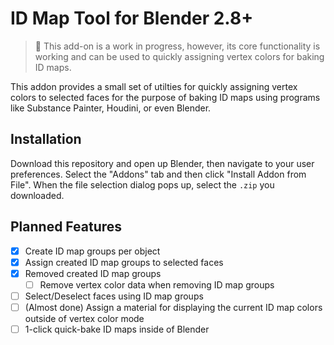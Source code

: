 # ID Map Tool for Blender 2.8+

> :construction_worker: This add-on is a work in progress, however, its core functionality is working and can be used to quickly assigning vertex colors for baking ID maps.

This addon provides a small set of utilties for quickly assigning vertex colors to selected faces for the purpose of baking ID maps using programs like Substance Painter, Houdini, or even Blender.

## Installation

Download this repository and open up Blender, then navigate to your user preferences. Select the "Addons" tab and then click "Install Addon from File". When the file selection dialog pops up, select the `.zip` you downloaded.

## Planned Features

- [x] Create ID map groups per object
- [x] Assign created ID map groups to selected faces
- [x] Removed created ID map groups
    - [ ] Remove vertex color data when removing ID map groups
- [ ] Select/Deselect faces using ID map groups
- [ ] (Almost done) Assign a material for displaying the current ID map colors outside of vertex color mode
- [ ] 1-click quick-bake ID maps inside of Blender